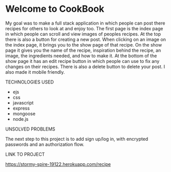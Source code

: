 # Welcome to CookBook

My goal was to make a full stack application in which people can post there recipes for others to look at and enjoy too. The first page is the index page in which people can scroll and view images of peoples recipes. At the top there is also a button for creating a new post. When clicking on an image on the index page, it brings you to the show page of that recipe.  On the show page it gives you the name of the recipe, inspiration behind the recipe, an image, the ingredients needed, and how to make it. At the bottom of the show page it has an edit recipe button in which people can use to fix any changes on their recipes. There is also a delete button to delete your post. I also made it mobile friendly.  

TECHNOLOGIES USED

- ejs
- css
- javascript
- express
- mongoose
- node.js

UNSOLVED PROBLEMS

The next step to this project is to add sign up/log in, with encrypted passwords and an authorization flow.

LINK TO PROJECT

https://stormy-spire-19122.herokuapp.com/recipe 



